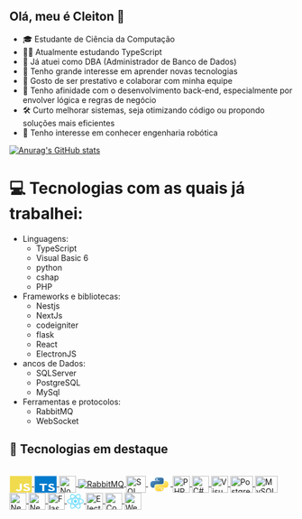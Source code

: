 ## Olá, meu é Cleiton 👋
- 🎓 Estudante de Ciência da Computação
- 👨‍💻 Atualmente estudando TypeScript
- 💾 Já atuei como DBA (Administrador de Banco de Dados)
- 🚀 Tenho grande interesse em aprender novas tecnologias
- 🤝 Gosto de ser prestativo e colaborar com minha equipe
- 🧠 Tenho afinidade com o desenvolvimento back-end, especialmente por envolver lógica e regras de negócio
- 🛠️ Curto melhorar sistemas, seja otimizando código ou propondo soluções mais eficientes
- 🤖 Tenho interesse em conhecer engenharia robótica

[![Anurag's GitHub stats](https://github-readme-stats.vercel.app/api?username=Cleiton-Aparecido&show_icons=true&theme=radical)](https://github.com/anuraghazra/github-readme-stats)

# 💻 Tecnologias com as quais já trabalhei:

- Linguagens:
  - TypeScript
  - Visual Basic 6
  - python
  - cshap
  - PHP
- Frameworks e bibliotecas:
  - Nestjs
  - NextJs
  - codeigniter
  - flask
  - React
  - ElectronJS
- ancos de Dados:
  - SQLServer
  - PostgreSQL
  - MySql
- Ferramentas e protocolos:
  - RabbitMQ
  - WebSocket  

## 🧩 Tecnologias em destaque
<div style="display: inline_block"><br>
  <!-- JavaScript -->
  <a href="https://developer.mozilla.org/pt-BR/docs/Web/JavaScript" target="_blank">
    <img align="center" title="JavaScript" height="30" width="40" src="https://raw.githubusercontent.com/devicons/devicon/master/icons/javascript/javascript-plain.svg">
  </a>

  <!-- TypeScript -->
  <a href="https://www.typescriptlang.org/" target="_blank">
    <img align="center" title="TypeScript" height="30" width="40" src="https://raw.githubusercontent.com/devicons/devicon/master/icons/typescript/typescript-plain.svg">
  </a>

  <!-- Node.js -->
  <a href="https://nodejs.org" target="_blank">
    <img align="center" title="Node.js" height="30" width="30" src="https://img.icons8.com/fluent/512/node-js.png">
  </a>

  <!-- RabbitMQ -->
  <a href="https://www.rabbitmq.com/" target="_blank">
    <img align="center" title="RabbitMQ" height="30" src="https://static-00.iconduck.com/assets.00/rabbitmq-icon-484x512-s9lfaapn.png">
  </a>

  <!-- SQL Server -->
  <a href="https://learn.microsoft.com/sql/sql-server/" target="_blank">
    <img align="center" title="SQL Server" height="30" width="35" src="https://brandlogos.net/wp-content/uploads/2025/03/microsoft_sql_server-logo_brandlogos.net_wykhq.png">
  </a>

  <!-- Python -->
  <a href="https://www.python.org/" target="_blank">
    <img align="center" title="Python" height="30" width="40" src="https://raw.githubusercontent.com/devicons/devicon/master/icons/python/python-original.svg">
  </a>

  <!-- PHP -->
  <a href="https://www.php.net/" target="_blank">
    <img align="center" title="PHP" height="30" width="30" src="https://cdn-icons-png.flaticon.com/512/5968/5968389.png">
  </a>

  <!-- C# -->
  <a href="https://learn.microsoft.com/dotnet/csharp/" target="_blank">
    <img align="center" title="C#" height="30" width="30" src="https://cdn.jsdelivr.net/gh/devicons/devicon/icons/csharp/csharp-original.svg">
  </a>

  <!-- Visual Basic 6 (ícone genérico do Visual Studio) -->
  <a href="https://learn.microsoft.com/previous-versions/visualstudio/visual-basic-6/visual-basic-6.0-documentation" target="_blank">
    <img align="center" title="Visual Basic 6" height="30" width="30" src="https://cdn-icons-png.flaticon.com/512/5968/5968705.png">
  </a>

  <!-- PostgreSQL -->
  <a href="https://www.postgresql.org/" target="_blank">
    <img align="center" title="PostgreSQL" height="30" width="40" src="https://cdn.jsdelivr.net/gh/devicons/devicon/icons/postgresql/postgresql-original.svg">
  </a>

  <!-- MySQL -->
  <a href="https://www.mysql.com/" target="_blank">
    <img align="center" title="MySQL" height="30" width="40" src="https://cdn.jsdelivr.net/gh/devicons/devicon/icons/mysql/mysql-original.svg">
  </a>

  <!-- NestJS -->
  <a href="https://nestjs.com/" target="_blank">
    <img align="center" title="NestJS" height="30" width="30" src="https://nestjs.com/img/logo-small.svg">
  </a>

  <!-- Next.js -->
  <a href="https://nextjs.org/" target="_blank">
    <img align="center" title="Next.js" height="30" width="30" src="https://cdn.jsdelivr.net/gh/devicons/devicon/icons/nextjs/nextjs-line.svg">
  </a>

  <!-- Flask -->
  <a href="https://flask.palletsprojects.com/" target="_blank">
    <img align="center" title="Flask" height="30" width="30" src="https://cdn.jsdelivr.net/gh/devicons/devicon/icons/flask/flask-original.svg">
  </a>

  <!-- React -->
  <a href="https://reactjs.org/" target="_blank">
    <img align="center" title="React" height="30" width="30" src="https://raw.githubusercontent.com/devicons/devicon/master/icons/react/react-original.svg">
  </a>

  <!-- ElectronJS -->
  <a href="https://www.electronjs.org/" target="_blank">
    <img align="center" title="ElectronJS" height="30" width="30" src="https://cdn.jsdelivr.net/gh/devicons/devicon/icons/electron/electron-original.svg">
  </a>

  <!-- CodeIgniter -->
  <a href="https://codeigniter.com/" target="_blank">
    <img align="center" title="CodeIgniter" height="30" width="30" src="https://cdn.jsdelivr.net/gh/devicons/devicon/icons/codeigniter/codeigniter-plain.svg">
  </a>

  <!-- WebSocket (ícone genérico de rede) -->
  <a href="https://developer.mozilla.org/en-US/docs/Web/API/WebSockets_API" target="_blank">
    <img align="center" title="WebSocket" height="30" width="30" src="https://cdn-icons-png.flaticon.com/512/1018/1018548.png">
  </a>
</div>


